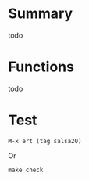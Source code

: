 Summary
========

todo

Functions
=========

todo

Test
====

    M-x ert (tag salsa20)

Or

    make check


